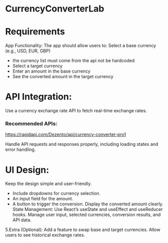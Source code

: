 # CurrencyConverterLab

# Requirements
App Functionality:
The app should allow users to:
Select a base currency (e.g., USD, EUR, GBP)
- the currency list must come from the api not be hardcoded
- Select a target currency
- Enter an amount in the base currency
- See the converted amount in the target currency

# API Integration:
Use a currency exchange rate API to fetch real-time exchange rates. 

### Recommended APIs:
https://rapidapi.com/Dezento/api/currency-converter-pro1

Handle API requests and responses properly, including loading states and error handling.

# UI Design:
Keep the design simple and user-friendly.
- Include dropdowns for currency selection.
- An input field for the amount.
- A button to trigger the conversion.
Display the converted amount clearly.
State Management:
Use React’s useState and useEffect and useReducer hooks.
Manage user input, selected currencies, conversion results, and API data.

5.Extra (Optional):
Add a feature to swap base and target currencies.
Allow users to see historical exchange rates.


